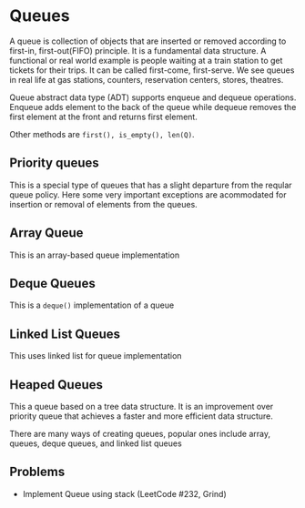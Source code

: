 # Queues

A queue is collection of objects that are inserted or removed according to first-in, first-out(FIFO) principle. It is a fundamental data structure. A functional or real world example is people waiting at a train station to get tickets for their trips. It can be called first-come, first-serve.
We see queues in real life at gas stations, counters, reservation centers, stores, theatres.

Queue abstract data type (ADT) supports enqueue and dequeue operations. Enqueue adds element to the back of the queue while dequeue removes the first element at the front and returns first element.

Other methods are `first(), is_empty(), len(Q)`.

## Priority queues

This is a special type of queues that has a slight departure from the reqular queue policy. Here some very important exceptions are acommodated for insertion or removal of elements from the queues.

## Array Queue

This is an array-based queue implementation

## Deque Queues

This is a `deque()` implementation of a queue

## Linked List Queues

This uses linked list for queue implementation

## Heaped Queues

This a queue based on a tree data structure. It is an improvement over priority queue that achieves a faster and more efficient data structure.

There are many ways of creating queues, popular ones include array, queues, deque queues, and linked list queues

## Problems

- Implement Queue using stack (LeetCode #232, Grind)
